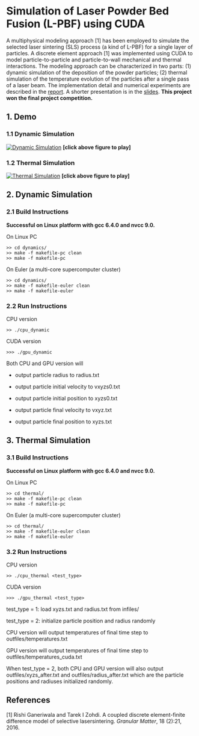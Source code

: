 # Simulation of Laser Powder Bed Fusion (L-PBF) using CUDA
A multiphysical modeling approach [1] has been employed to simulate the selected laser sintering (SLS) process (a kind of L-PBF) for a single layer of particles. A discrete element approach [1] was implemented using CUDA to model particle-to-particle and particle-to-wall mechanical and thermal interactions. The modeling approach can be characterized in two parts: (1) dynamic simulation of the deposition of the powder particles; (2) thermal simulation of the temperature evolution of the particles after a single pass of a laser beam. The implementation detail and numerical experiments are described in the [report](https://github.com/zhangyaqi1989/Simulation-of-LPBF-using-CUDA/blob/master/report_and_presentation/report.pdf). A shorter presentation is in the [slides](https://github.com/zhangyaqi1989/Simulation-of-LPBF-using-CUDA/blob/master/report_and_presentation/presentation.pdf). **This project won the final project competition.**
<!--In this project, both dynamic and thermal simulation [1] of laser powder bed fusion are implemented using CUDA. 
-->

## 1. Demo
### 1.1 Dynamic Simulation
[![Dynamic Simulation](animation/dynamics/image001.png)](https://youtu.be/yeNoQOOabVg)
**[click above figure to play]**  
### 1.2 Thermal Simulation
[![Thermal Simulation](animation/thermal/image00025.png)](https://youtu.be/KLpTbSgZREE)
**[click above figure to play]** 
## 2. Dynamic Simulation
### 2.1 Build Instructions

**Successful on Linux platform with gcc 6.4.0 and nvcc 9.0.**

On Linux PC

```
>> cd dynamics/
>> make -f makefile-pc clean
>> make -f makefile-pc
```
On Euler (a multi-core supercomputer cluster)

```
>> cd dynamics/
>> make -f makefile-euler clean
>> make -f makefile-euler
```
### 2.2 Run Instructions
CPU version
```
>> ./cpu_dynamic
```
CUDA version
```
>>> ./gpu_dynamic
```

Both CPU and GPU version will 

* output particle radius to radius.txt

* output particle initial velocity to vxyzs0.txt

* output particle initial position to xyzs0.txt

* output particle final velocity to vxyz.txt

* output particle final position to xyzs.txt

## 3. Thermal Simulation
### 3.1 Build Instructions

**Successful on Linux platform with gcc 6.4.0 and nvcc 9.0.**

On Linux PC

```
>> cd thermal/
>> make -f makefile-pc clean
>> make -f makefile-pc

```
On Euler (a multi-core supercomputer cluster)

```
>> cd thermal/
>> make -f makefile-euler clean
>> make -f makefile-euler
```
### 3.2 Run Instructions
CPU version
```
>> ./cpu_thermal <test_type>
```
CUDA version
```
>>> ./gpu_thermal <test_type>
```
test_type = 1: load xyzs.txt and radius.txt from infiles/

test_type = 2: initialize particle position and radius randomly

CPU version will output temperatures of final time step to outfiles/temperatures.txt

GPU version will output temperatures of final time step to outfiles/temperatures_cuda.txt

When test_type = 2, both CPU and GPU version will also output outfiles/xyzs_after.txt and outfiles/radius_after.txt which are the particle positions and radiuses initialized randomly. 

## References
[1] Rishi Ganeriwala and Tarek I Zohdi.  A coupled discrete element-finite difference model of selective lasersintering. *Granular Matter*, 18 (2):21, 2016. 
